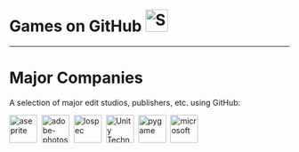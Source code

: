 # Games on GitHub <img src="http://i.imgur.com/Cj4rMrS.gif" height="40" alt="Swimming Octocat" title="Games on GitHub">

-------

# Major Companies

A selection of major edit studios, publishers, etc. using GitHub:

[<img src="https://github.com/aseprite.png" title="aseprite" height="50">](https://github.com/aseprite)&nbsp;
[<img src="https://github.com/adobe-photoshop.png" title="adobe-photoshop" height="50">](https://github.com/adobe-photoshop)&nbsp;
[<img src="https://github.com/lospec.png" title="lospec" height="50">](https://github.com/lospec)&nbsp;
[<img src="https://github.com/unity-technologies.png" title="Unity Technologies" height="50">](https://github.com/unity-technologies)&nbsp;
[<img src="https://github.com/pygame.png" title="pygame" height="50">](https://github.com/pygame)&nbsp;
[<img src="https://github.com/microsoft.png" title="microsoft" height="50">](https://github.com/microsoft)&nbsp;




